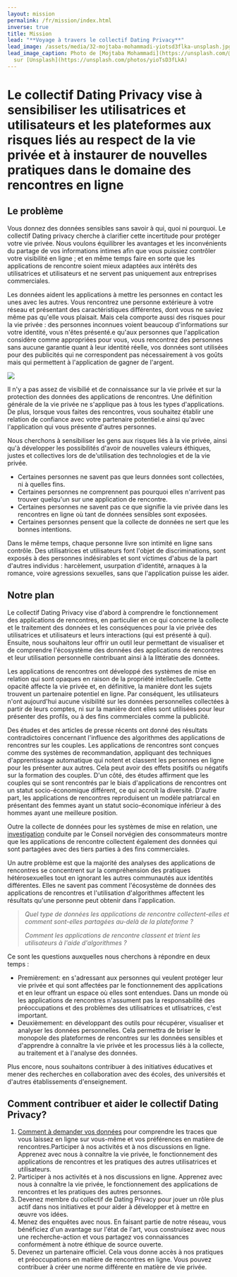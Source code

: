 ```yaml
---
layout: mission
permalink: /fr/mission/index.html
inverse: true
title: Mission
lead: "**Voyage à travers le collectif Dating Privacy**"
lead_image: /assets/media/32-mojtaba-mohammadi-yiotsd3flka-unsplash.jpg
lead_image_caption: Photo de [Mojtaba Mohammadi](https://unsplash.com/@mojitaba)
  sur [Unsplash](https://unsplash.com/photos/yioTsD3fLkA)
---
```

# Le collectif Dating Privacy vise à sensibiliser les utilisatrices et utilisateurs et les plateformes aux risques liés au respect de la vie privée et à instaurer de nouvelles pratiques dans le domaine des rencontres en ligne

## Le  problème 

Vous donnez des données sensibles sans savoir à qui, quoi ni pourquoi. Le collectif Dating privacy cherche à clarifier cette incertitude pour protéger votre vie privée. Nous voulons équilibrer les avantages et les inconvénients du partage de vos informations intimes afin que vous puissiez contrôler votre visibilité en ligne ; et en même temps faire en sorte que les applications de rencontre soient mieux adaptées aux intérêts des utilisatrices et utilisateurs et ne servent pas uniquement aux entreprises commerciales.

Les données aident les applications à mettre les personnes en contact les unes avec les autres. Vous rencontrez une personne extérieure à votre réseau et présentant des caractéristiques différentes, dont vous ne saviez même pas qu'elle vous plaisait. Mais cela comporte aussi des risques pour la vie privée : des personnes inconnues voient beaucoup d'informations sur votre identité, vous n'êtes présenté.e qu'aux personnes que l'application considère comme appropriées pour vous, vous rencontrez des personnes sans aucune garantie quant à leur identité réelle, vos données sont utilisées pour des publicités qui ne correspondent pas nécessairement à vos goûts mais qui permettent à l'application de gagner de l'argent.

![](/assets/media/21-karsten-winegeart-60gsdomrfgc-unsplash.orig.jpg)

Il n'y a pas assez de visibilié  et de connaissance sur  la vie privée et sur la protection des données des applications de rencontres.  Une définition générale de la vie privée ne s'applique pas à tous les types d'applications. De plus, lorsque vous faites des rencontres, vous souhaitez établir une relation de confiance avec votre partenaire potentiel.e ainsi qu'avec l'application qui vous présente d'autres personnes. 

Nous cherchons à sensibiliser les gens aux risques liés à la vie privée, ainsi qu'à développer les possibilités d'avoir de nouvelles valeurs éthiques, justes et collectives lors de de'utilisation des technologies et de la vie privée.

* Certaines personnes ne savent pas que leurs données sont collectées, ni à quelles fins. 
* Certaines personnes ne comprennent pas pourquoi elles n'arrivent pas trouver quelqu'un sur une application de rencontre.
* Certaines personnes ne savent pas ce que signifie la vie privée dans les rencontres en ligne où tant de données sensibles sont exposées.
* Certaines personnes pensent que la collecte de données ne sert que les bonnes intentions.

Dans le même temps, chaque personne livre son intimité en ligne sans contrôle. Des utilisatrices et utilisateurs font l'objet de discriminations, sont exposés à des personnes indésirables et sont victimes d'abus de la part d'autres individus : harcèlement, usurpation d'identité, arnaques à la romance, voire agressions sexuelles, sans que l'application puisse les aider.

## Notre plan 

Le collectif Dating Privacy vise d'abord à comprendre le fonctionnement des applications de rencontres, en particulier en ce qui concerne la collecte et le traitement des données et les conséquences pour la vie privée des utilisatrices et utilisateurs et leurs interactions (qui est présenté à qui). Ensuite, nous souhaitons leur offrir  un outil leur permettant de visualiser et de comprendre l'écosystème des données des applications de rencontres et leur utilisation personnelle contribuant ainsi à la littératie des données. 

Les applications de rencontres ont développé des systèmes de mise en relation qui sont opaques en raison de la propriété intellectuelle. Cette opacité affecte la vie privée et, en définitive, la manière dont les sujets trouvent un partenaire potentiel en ligne. Par conséquent, les utilisateurs n'ont aujourd'hui aucune visibilité sur les données personnelles collectées à partir de leurs comptes, ni sur la manière dont elles sont utilisées pour leur présenter des profils, ou à des fins commerciales comme la publicité.

Des études et des articles de presse récents ont donné des résultats contradictoires concernant l'influence des algorithmes des applications de rencontres sur les couples. Les applications de rencontres sont conçues comme des systèmes de recommandation, appliquant des techniques d'apprentissage automatique qui notent et classent les personnes en ligne pour les présenter aux autres. Cela peut avoir des effets positifs ou négatifs sur la formation des couples. D'un côté, des études affirment que les couples qui se sont rencontrés par le biais d'applications de rencontres ont un statut socio-économique différent, ce qui accroît la diversité. D'autre part, les applications de rencontres reproduisent un modèle patriarcal en présentant des femmes ayant un statut socio-économique inférieur à des hommes ayant une meilleure position.

Outre la collecte de données pour les systèmes de mise en relation, une  [investigation](https://fil.forbrukerradet.no/wp-content/uploads/2020/01/mnemonic-security-test-report-v1.0.pdf) conduite par le Conseil norvégien des consommateurs montre que les applications de rencontre collectent également des données qui sont partagées avec des tiers parties à des fins commerciales.

Un autre problème est que la majorité des analyses des applications de rencontres se concentrent sur la compréhension des pratiques hétérosexuelles tout en ignorant les autres communautés aux identités différentes. Elles ne savent pas comment l'écosystème de données des applications de rencontres et l'utilisation d'algorithmes affectent les résultats qu'une personne peut obtenir dans l'application.

> *Quel type de données les applications de rencontre collectent-elles et comment sont-elles partagées au-delà de la plateforme ?*
>
> *Comment les applications de rencontre classent et trient les utilisateurs à l'aide d'algorithmes ?* 

Ce sont les questions auxquelles nous cherchons à répondre en deux temps :

* Premièrement: en s'adressant aux personnes qui veulent protéger leur vie privée et qui sont affectées par le fonctionnement des applications et en leur offrant un espace où elles sont entendues. Dans un monde où les applications de rencontres n'assument pas la responsabilité des préoccupations et des problèmes des utilisatrices et utlisatrices, c'est important.
* Deuxièmement: en développant des outils pour récupérer, visualiser et analyser les données personnelles. Cela permettra de briser le monopole des plateformes de rencontres sur les données sensibles et d'apprendre à connaître la vie privée et les processus liés à la collecte, au traitement et à l'analyse des données.

Plus encore, nous souhaitons contribuer à des initiatives éducatives et mener des recherches en collaboration avec des écoles, des universités et d'autres établissements d'enseignement.

## Comment contribuer et aider le collectif Dating Privacy?

1. [Comment à demander vos données](https://dating-privacy.hestialabs.org/fr/act/sar/) pour comprendre les traces que vous laissez en ligne sur vous-même et vos préférences en matière de rencontres.Participer à nos activités et à nos discussions en ligne. Apprenez avec nous à connaître la vie privée, le fonctionnement des applications de rencontres et les pratiques des autres utilisatrices et utilisateurs.
2. Participer à nos activités et à nos discussions en ligne. Apprenez avec nous à connaître la vie privée, le fonctionnement des applications de rencontres et les pratiques des autres personnes.
3. Devenez membre du collectif de Dating Privacy pour jouer un rôle plus actif dans nos initiatives et pour aider à développer et à mettre en œuvre vos idées.
4. Menez des enquêtes avec nous. En faisant partie de notre réseau, vous bénéficiez d'un avantage sur l'état de l'art, vous construisez avec nous une recherche-action et vous partagez vos connaissances conformément à notre éthique de source ouverte.
5. Devenez un partenaire officiel. Cela vous donne accès à nos pratiques et préoccupations en matière de rencontres en ligne. Vous pouvez contribuer à créer une norme différente en matière de vie privée.